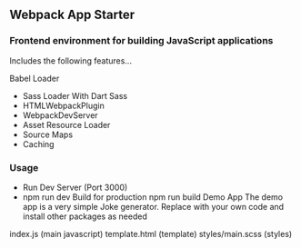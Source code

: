 ## Webpack App Starter
### Frontend environment for building JavaScript applications

Includes the following features...

Babel Loader
- Sass Loader With Dart Sass
- HTMLWebpackPlugin
- WebpackDevServer
- Asset Resource Loader
- Source Maps
- Caching

### Usage
- Run Dev Server (Port 3000)
- npm run dev
Build for production
npm run build
Demo App
The demo app is a very simple Joke generator. Replace with your own code and install other packages as needed

index.js (main javascript)
template.html (template)
styles/main.scss (styles)